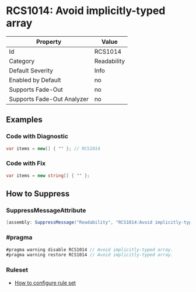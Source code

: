# RCS1014: Avoid implicitly\-typed array

Property | Value
--- | ---
Id|RCS1014
Category|Readability
Default Severity|Info
Enabled by Default|no
Supports Fade\-Out|no
Supports Fade\-Out Analyzer|no

## Examples

### Code with Diagnostic

```csharp
var items = new[] { "" }; // RCS1014
```

### Code with Fix

```csharp
var items = new string[] { "" };
```

## How to Suppress

### SuppressMessageAttribute

```csharp
[assembly: SuppressMessage("Readability", "RCS1014:Avoid implicitly-typed array.", Justification = "<Pending>")]
```

### \#pragma

```csharp
#pragma warning disable RCS1014 // Avoid implicitly-typed array.
#pragma warning restore RCS1014 // Avoid implicitly-typed array.
```

### Ruleset

* [How to configure rule set](../HowToConfigureAnalyzers.md)
